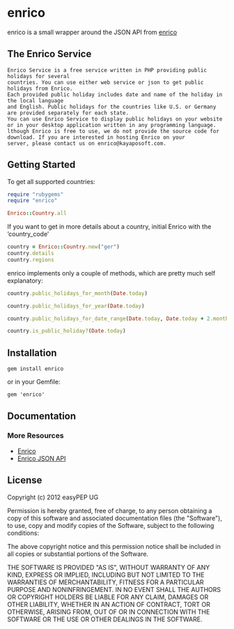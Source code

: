 enrico
===========

enrico is a small wrapper around the JSON API from [enrico](http://kayaposoft.com/enrico/json/)

The Enrico Service
------------------

```
Enrico Service is a free service written in PHP providing public holidays for several 
countries. You can use either web service or json to get public holidays from Enrico. 
Each provided public holiday includes date and name of the holiday in the local language 
and English. Public holidays for the countries like U.S. or Germany are provided separately for each state. 
You can use Enrico Service to display public holidays on your website or in your desktop application written in any programming language. 
lthough Enrico is free to use, we do not provide the source code for download. If you are interested in hosting Enrico on your 
server, please contact us on enrico@kayaposoft.com.
```

Getting Started
---------------

To get all supported countries:

```ruby
require "rubygems"
require "enrico"

Enrico::Country.all
```

If you want to get in more details about a country, initial Enrico with the ’country_code’

```ruby
country = Enrico::Country.new("ger")
country.details
country.regions
```

enrico implements only a couple of methods, which are pretty much self explanatory:

```ruby
country.public_holidays_for_month(Date.today)
```

```ruby
country.public_holidays_for_year(Date.today)
```

```ruby
country.public_holidays_for_date_range(Date.today, Date.today + 2.month)
```

```ruby
country.is_public_holiday?(Date.today)
```

Installation
------------

    gem install enrico

or in your Gemfile:

    gem 'enrico'


Documentation
-------------

### More Resources

+ [Enrico](http://kayaposoft.com/enrico/)
+ [Enrico JSON API](http://kayaposoft.com/enrico/json/)


License
-------

Copyright (c) 2012 easyPEP UG

Permission is hereby granted, free of charge, to any person obtaining
a copy of this software and associated documentation files (the
"Software"), to use, copy and modify copies of the Software, subject 
to the following conditions:

The above copyright notice and this permission notice shall be
included in all copies or substantial portions of the Software.

THE SOFTWARE IS PROVIDED "AS IS", WITHOUT WARRANTY OF ANY KIND,
EXPRESS OR IMPLIED, INCLUDING BUT NOT LIMITED TO THE WARRANTIES OF
MERCHANTABILITY, FITNESS FOR A PARTICULAR PURPOSE AND
NONINFRINGEMENT. IN NO EVENT SHALL THE AUTHORS OR COPYRIGHT HOLDERS BE
LIABLE FOR ANY CLAIM, DAMAGES OR OTHER LIABILITY, WHETHER IN AN ACTION
OF CONTRACT, TORT OR OTHERWISE, ARISING FROM, OUT OF OR IN CONNECTION
WITH THE SOFTWARE OR THE USE OR OTHER DEALINGS IN THE SOFTWARE.
